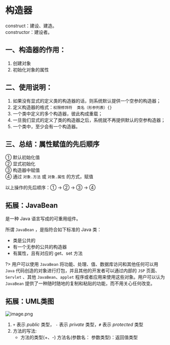 # 构造器

construct：建设、建造。	
constructor：建设者。

## 一、构造器的作用：

1. 创建对象
1. 初始化对象的属性


## 二、使用说明：

1. 如果没有显式的定义类的构造器的话，则系统默认提供一个空参的构造器；
2. 定义构造器的格式：`权限修饰符  类名（形参列表）{}`
3. 一个类中定义的多个构造器，彼此构成重载；
4. 一旦我们显式的定义了类的构造器之后，系统就不再提供默认的空参构造器；
5. 一个类中，至少会有一个构造器。


## 三、总结：属性赋值的先后顺序

① 默认初始化值  
② 显式初始化  
③ 构造器中赋值  
④ 通过 `对象.方法` 或 `对象.属性` 的方式，赋值  

以上操作的先后顺序：① → ② → ③ → ④  

## 拓展：JavaBean

是一种 Java 语言写成的可重用组件。

所谓 `JavaBean` ，是指符合如下标准的 Java 类：
   - 类是公共的
   - 有一个无参的公共的构造器
   - 有属性，且有对应的 get、set 方法


?> 用户可以使用 `JavaBean` 将功能、处理、值、数据库访问和其他任何可以用 `Java` 代码创造的对象进行打包，并且其他的开发者可以通过内部的 `JSP` 页面、 `Servlet` 、其他 `JavaBean`、`applet` 程序或者应用来使用这些对象。用户可以认为 `JavaBean` 提供了一种随时随地的复制和粘贴的功能，而不用关心任何改变。


## 拓展：UML类图


![image.png](https://cdn.gxmnzl.xyz/img/SE0410.png)


1. `+` 表示 *public* 类型， `-` 表示 *private* 类型，`#` 表示 *protected* 类型
2. 方法的写法: 
   - 方法的类型(+、-) 方法名(参数名： 参数类型)：返回值类型